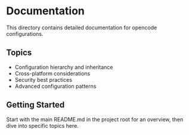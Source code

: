 # Documentation

This directory contains detailed documentation for opencode configurations.

## Topics

- Configuration hierarchy and inheritance
- Cross-platform considerations
- Security best practices
- Advanced configuration patterns

## Getting Started

Start with the main README.md in the project root for an overview, then dive into specific topics here.
